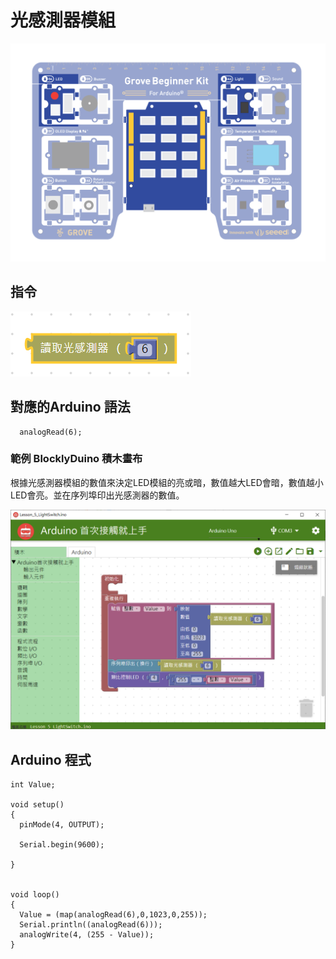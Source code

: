 # 光感測器模組

![](../../../.gitbook/assets/light.png)

## **指令**

![](../../../.gitbook/assets/lesson_5_lightswitch2.png)

## **對應的**Arduino 語法

```text
  analogRead(6);
```

### 範例 BlocklyDuino 積木畫布

根據光感測器模組的數值來決定LED模組的亮或暗，數值越大LED會暗，數值越小LED會亮。並在序列埠印出光感測器的數值。

![](../../../.gitbook/assets/lesson_5_lightswitch.png)

## Arduino 程式

```text
int Value;

void setup()
{
  pinMode(4, OUTPUT);

  Serial.begin(9600);

}


void loop()
{
  Value = (map(analogRead(6),0,1023,0,255));
  Serial.println((analogRead(6)));
  analogWrite(4, (255 - Value));
}
```

